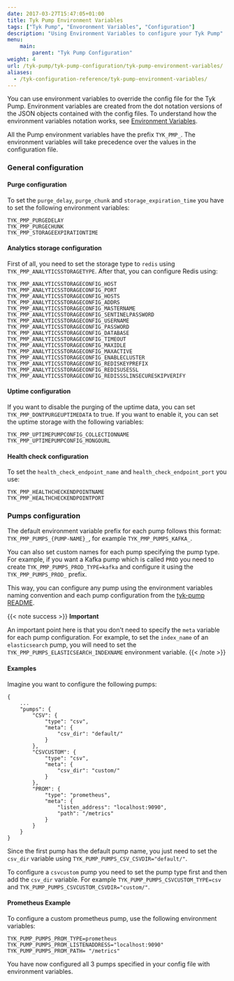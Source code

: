 ```yaml
---
date: 2017-03-27T15:47:05+01:00
title: Tyk Pump Environment Variables
tags: ["Tyk Pump", "Envoronment Variables", "Configuration"]
description: "Using Environment Variables to configure your Tyk Pump"
menu:
    main:
        parent: "Tyk Pump Configuration"
weight: 4 
url: /tyk-pump/tyk-pump-configuration/tyk-pump-environment-variables/
aliases:
  - /tyk-configuration-reference/tyk-pump-environment-variables/
---
```


You can use environment variables to override the config file for the Tyk Pump. Environment variables are created from the dot notation versions of the JSON objects contained with the config files.
To understand how the environment variables notation works, see [Environment Variables](/docs/tyk-configuration-reference/environment-variables/). 

All the Pump environment variables have the prefix `TYK_PMP_`. The environment variables will take precedence over the values in the configuration file.
### General configuration

#### Purge configuration
To set the `purge_delay`, `purge_chunk` and `storage_expiration_time` you have to set the following environment variables:
```
TYK_PMP_PURGEDELAY
TYK_PMP_PURGECHUNK
TYK_PMP_STORAGEEXPIRATIONTIME
```

#### Analytics storage configuration
First of all, you need to set the storage type to `redis` using `TYK_PMP_ANALYTICSSTORAGETYPE`.
After that, you can configure Redis using:
```
TYK_PMP_ANALYTICSSTORAGECONFIG_HOST
TYK_PMP_ANALYTICSSTORAGECONFIG_PORT
TYK_PMP_ANALYTICSSTORAGECONFIG_HOSTS
TYK_PMP_ANALYTICSSTORAGECONFIG_ADDRS
TYK_PMP_ANALYTICSSTORAGECONFIG_MASTERNAME
TYK_PMP_ANALYTICSSTORAGECONFIG_SENTINELPASSWORD
TYK_PMP_ANALYTICSSTORAGECONFIG_USERNAME
TYK_PMP_ANALYTICSSTORAGECONFIG_PASSWORD
TYK_PMP_ANALYTICSSTORAGECONFIG_DATABASE
TYK_PMP_ANALYTICSSTORAGECONFIG_TIMEOUT
TYK_PMP_ANALYTICSSTORAGECONFIG_MAXIDLE
TYK_PMP_ANALYTICSSTORAGECONFIG_MAXACTIVE
TYK_PMP_ANALYTICSSTORAGECONFIG_ENABLECLUSTER
TYK_PMP_ANALYTICSSTORAGECONFIG_REDISKEYPREFIX
TYK_PMP_ANALYTICSSTORAGECONFIG_REDISUSESSL
TYK_PMP_ANALYTICSSTORAGECONFIG_REDISSSLINSECURESKIPVERIFY
```

#### Uptime configuration
If you want to disable the purging of the uptime data, you can set `TYK_PMP_DONTPURGEUPTIMEDATA` to true.
If you want to enable it, you can set the uptime storage with the following variables:
```
TYK_PMP_UPTIMEPUMPCONFIG_COLLECTIONNAME
TYK_PMP_UPTIMEPUMPCONFIG_MONGOURL
```

#### Health check configuration
To set the `health_check_endpoint_name` and `health_check_endpoint_port` you use:
```
TYK_PMP_HEALTHCHECKENDPOINTNAME
TYK_PMP_HEALTHCHECKENDPOINTPORT
``` 

### Pumps configuration
The default environment variable prefix for each pump follows this format: `TYK_PMP_PUMPS_{PUMP-NAME}_`, for example `TYK_PMP_PUMPS_KAFKA_`.

You can also set custom names for each pump specifying the pump type. For example, if you want a Kafka pump which is called `PROD` you need to create `TYK_PMP_PUMPS_PROD_TYPE=kafka` and configure it using the `TYK_PMP_PUMPS_PROD_` prefix.

This way, you can configure any pump using the environment variables naming convention and each pump configuration from the [tyk-pump README](https://github.com/TykTechnologies/tyk-pump#configuration). 

{{< note success >}}
**Important**  

An important point here is that you don't need to specify the `meta` variable for each pump configuration. For example, to set the `index_name` of an `elasticsearch` pump, you will need to set the `TYK_PMP_PUMPS_ELASTICSEARCH_INDEXNAME` environment variable.
{{< /note >}}

 
#### Examples

Imagine you want to configure the following pumps:
```{.json}
{
    ...
    "pumps": {
        "CSV": {
            "type": "csv",
            "meta": {
                "csv_dir": "default/"
            }
        },
        "CSVCUSTOM": {
            "type": "csv",
            "meta": {
                "csv_dir": "custom/"
            }
        },
        "PROM": {
            "type": "prometheus",
            "meta": {
                "listen_address": "localhost:9090",
                "path": "/metrics"
            }
        }
    }
}
```

Since the first pump has the default pump name, you just need to set the `csv_dir` variable using `TYK_PUMP_PUMPS_CSV_CSVDIR="default/"`.

To configure a `csvcustom` pump you need to set the pump type first and then add the `csv_dir` variable. For example `TYK_PUMP_PUMPS_CSVCUSTOM_TYPE=csv` and `TYK_PUMP_PUMPS_CSVCUSTOM_CSVDIR="custom/"`.

#### Prometheus Example

To configure a custom prometheus pump, use the following environment variables:
```
TYK_PUMP_PUMPS_PROM_TYPE=prometheus
TYK_PUMP_PUMPS_PROM_LISTENADDRESS="localhost:9090"
TYK_PUMP_PUMPS_PROM_PATH= "/metrics"
```

You have now configured all 3 pumps specified in your config file with environment variables.
